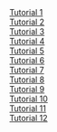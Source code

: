 <html>
  <head>
  </head>
  <body link=green alink=cyan vlink=red>
    <a href= "https://olivercjm.github.io/lesson_activity/tutorial1.png" target=_blank>Tutorial 1</a>
    <br>
    <a href= "https://olivercjm.github.io/lesson_activity/tutorial2.png" target=_blank>Tutorial 2</a>
    <br>
    <a href= "https://olivercjm.github.io/lesson_activity/tutorial3.png" target=_blank>Tutorial 3</a>
    <br>
    <a href= "https://olivercjm.github.io/lesson_activity/tutorial4.html" target=_blank>Tutorial 4</a>
    <br>
    <a href= "https://olivercjm.github.io/lesson_activity/tutorial5.html" target=_blank>Tutorial 5</a>
    <br>
    <a href= "https://olivercjm.github.io/lesson_activity/tutorial6.html" target=_blank>Tutorial 6</a>
    <br>
    <a href= "https://olivercjm.github.io/lesson_activity/tutorial7.html" target=_blank>Tutorial 7</a>
    <br>
    <a href= "https://olivercjm.github.io/lesson_activity/tutorial8.html" target=_blank>Tutorial 8</a>
    <br>
    <a href= "https://olivercjm.github.io/lesson_activity/tutorial9.html" target=_blank>Tutorial 9</a>
    <br>
    <a href= "https://olivercjm.github.io/lesson_activity/tutorial10.html" target=_blank>Tutorial 10</a>
    <br>
    <a href= "https://olivercjm.github.io/lesson_activity/tutorial11.html" target=_blank>Tutorial 11</a>
    <br>
    <a href= "https://olivercjm.github.io/lesson_activity/tutorial12.html" target=_blank>Tutorial 12</a>
    <br>
  </body>
</html>

